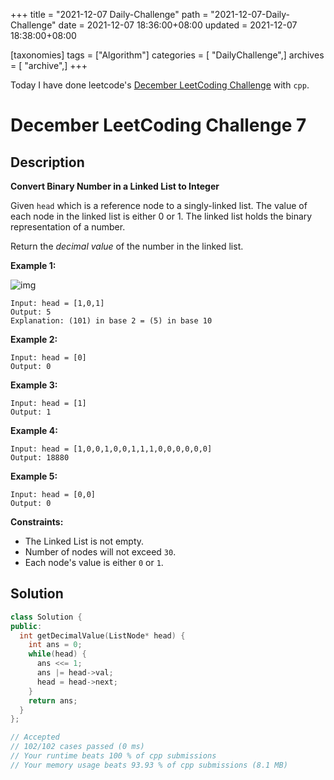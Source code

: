 +++
title = "2021-12-07 Daily-Challenge"
path = "2021-12-07-Daily-Challenge"
date = 2021-12-07 18:36:00+08:00
updated = 2021-12-07 18:38:00+08:00

[taxonomies]
tags = ["Algorithm"]
categories = [ "DailyChallenge",]
archives = [ "archive",]
+++

Today I have done leetcode's [December LeetCoding Challenge](https://leetcode.com/problems/convert-binary-number-in-a-linked-list-to-integer/) with `cpp`.

<!-- more -->

# December LeetCoding Challenge 7

## Description

**Convert Binary Number in a Linked List to Integer**

Given `head` which is a reference node to a singly-linked list. The value of each  node in the linked list is either 0 or 1. The linked list holds the  binary representation of a number.

Return the *decimal value* of the number in the linked list.

 

**Example 1:**

![img](https://assets.leetcode.com/uploads/2019/12/05/graph-1.png)

```
Input: head = [1,0,1]
Output: 5
Explanation: (101) in base 2 = (5) in base 10
```

**Example 2:**

```
Input: head = [0]
Output: 0
```

**Example 3:**

```
Input: head = [1]
Output: 1
```

**Example 4:**

```
Input: head = [1,0,0,1,0,0,1,1,1,0,0,0,0,0,0]
Output: 18880
```

**Example 5:**

```
Input: head = [0,0]
Output: 0
```

 

**Constraints:**

- The Linked List is not empty.
- Number of nodes will not exceed `30`.
- Each node's value is either `0` or `1`.

## Solution

``` cpp
class Solution {
public:
  int getDecimalValue(ListNode* head) {
    int ans = 0;
    while(head) {
      ans <<= 1;
      ans |= head->val;
      head = head->next;
    }
    return ans;
  }
};

// Accepted
// 102/102 cases passed (0 ms)
// Your runtime beats 100 % of cpp submissions
// Your memory usage beats 93.93 % of cpp submissions (8.1 MB)
```
